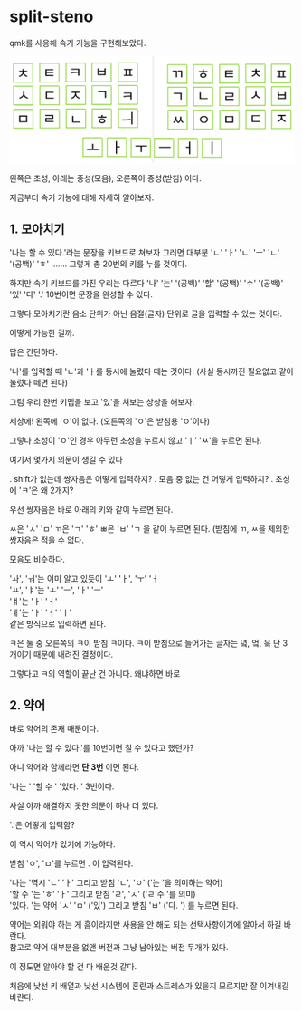 # split-steno

qmk를 사용해 속기 기능을 구현해보았다. 

![](./keymap.jpg)


왼쪽은 초성, 아래는 중성(모음), 오른쪽이 종성(받침) 이다.

지금부터 속기 기능에 대해 자세히 알아보자. 


## 1. 모아치기

'나는 할 수 있다.'라는 문장을 키보드로 쳐보자 그러면 대부분 'ㄴ' 'ㅏ' 'ㄴ' 'ㅡ' 'ㄴ' '(공백)' 'ㅎ' ....... 그렇게 총  20번의 키를 누를 것이다.

하지만 속기 키보드를 가진 우리는 다르다 '나' '는' '(공백)' '할' '(공백)' '수' '(공백)' '있' '다' '.' 10번이면 문장을 완성할 수 있다.

그렇다 모아치기란 음소 단위가 아닌 음절(글자) 단위로 글을 입력할 수 있는 것이다.

어떻게 가능한 걸까.  

답은 간단하다.

'나'를 입력할 때 'ㄴ'과 'ㅏ를 동시에 눌렸다 떼는 것이다. (사실 동시까진 필요없고 같이 눌렀다 떼면 된다) 

그럼 우리 한번 키맵을 보고 '있'을 쳐보는 상상을 해보자.

세상에! 왼쪽에 'ㅇ'이 없다. (오른쪽의 'ㅇ'은 받침용 'ㅇ'이다)

그렇다 초성이 'ㅇ'인 경우 아무런 초성을 누르지 않고 'ㅣ' 'ㅆ'을 누르면 된다. 

여기서 몇가지 의문이 생길 수 있다

. shift가 없는데 쌍자음은 어떻게 입력하지? 
. 모음 중 없는 건 어떻게 입력하지? 
. 초성에 'ㅋ'은 왜 2개지? 

우선 쌍자음은 바로 아래의 키와 같이 누르면 된다.

ㅆ은 'ㅅ' 'ㅁ'
ㄲ은 'ㄱ' 'ㅎ'
ㅃ은 'ㅂ' 'ㄱ
을 같이 누르면 된다. (받침에 ㄲ, ㅆ을 제외한 쌍자음은 적을 수 없다.

모음도 비슷하다.

'ㅘ', 'ㅝ'는 이미 알고 있듯이 'ㅗ' 'ㅏ', 'ㅜ' 'ㅓ  
'ㅛ', 'ㅑ'는 'ㅗ' 'ㅡ', 'ㅏ' 'ㅡ'   
'ㅒ'는 'ㅏ' 'ㅓ'  
'ㅖ'는 'ㅏ' 'ㅓ' 'ㅣ'  
같은 방식으로 입력하면 된다. 

ㅋ은 둘 중 오른쪽의 ㅋ이 받침 ㅋ이다. 
ㅋ이 받침으로 들어가는 글자는 녘, 엌, 읔 단 3개이기 때문에 내려진 결정이다.

그렇다고 ㅋ의 역할이 끝난 건 아니다. 왜냐하면 바로


## 2. 약어

바로 약어의 존재 때문이다.

아까 '나는 할 수 있다.'를 10번이면 칠 수 있다고 했던가?

아니 약어와 함께라면 **단 3번** 이면 된다.

'나는 ' '할 수 ' '있다. ' 3번이다. 

사실 아까 해결하지 못한 의문이 하나 더 있다.

'.'은 어떻게 입력함?

이 역시 약어가 있기에 가능하다.

받침 'ㅇ', 'ㅁ'를 누르면 . 이 입력된다.

'나는 '역시 'ㄴ' 'ㅏ' 그리고 받침 'ㄴ', 'ㅇ' ('는 '을 의미하는 약어)  
'할 수 '는 'ㅎ' 'ㅏ' 그리고 받침 'ㄹ', 'ㅅ' ('ㄹ 수 '를 의미)  
'있다. '는 약어 'ㅅ' 'ㅁ' ('있') 그리고 받침 'ㅂ' ('다. ') 
를 누르면 된다.

약어는 외워야 하는 게 흠이라지만 사용을 안 해도 되는 선택사항이기에 알아서 하길 바란다.  
참고로 약어 대부분을 없앤 버전과 그냥 남아있는 버전 두개가 있다.

이 정도면 알아야 할 건 다 배운것 같다.

처음에 낮선 키 배열과 낮선 시스템에 혼란과 스트레스가 있을지 모르지만 잘 이겨내길 바란다. 
